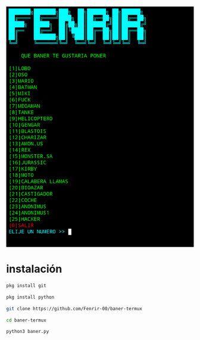 
![Screenshot](baner.png)

# instalación
```bash
pkg install git
```
```bash
pkg install python
```
```bash
git clone https://github.com/Fenrir-00/baner-termux
```
```bash
cd baner-termux
```
```bash
python3 baner.py
```
